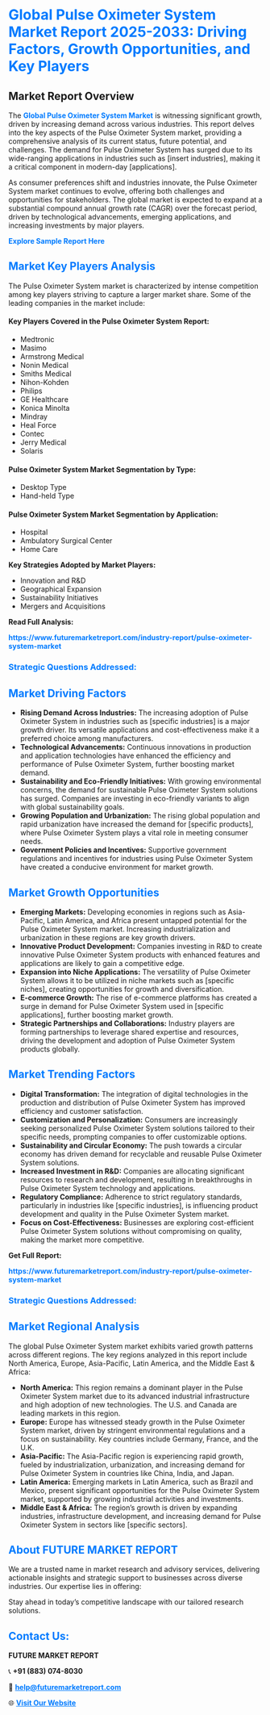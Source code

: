 <h1 style="color: #007BFF;">Global Pulse Oximeter System Market Report 2025-2033: Driving Factors, Growth Opportunities, and Key Players</h1>

<section id="overview">
<h2>Market Report Overview</h2>
<p>The <a href="https://www.futuremarketreport.com/industry-report/pulse-oximeter-system-market" style="color: #007BFF; text-decoration: none;"><strong>Global Pulse Oximeter System Market</strong></a> is witnessing significant growth, driven by increasing demand across various industries. This report delves into the key aspects of the Pulse Oximeter System market, providing a comprehensive analysis of its current status, future potential, and challenges. The demand for Pulse Oximeter System has surged due to its wide-ranging applications in industries such as [insert industries], making it a critical component in modern-day [applications].</p>
<p>As consumer preferences shift and industries innovate, the Pulse Oximeter System market continues to evolve, offering both challenges and opportunities for stakeholders. The global market is expected to expand at a substantial compound annual growth rate (CAGR) over the forecast period, driven by technological advancements, emerging applications, and increasing investments by major players.</p>
</section>

<section id="overview">
<p><a href="https://www.futuremarketreport.com/request-sample/reportId=59339" style="color: #007BFF; text-decoration: none;"><strong>Explore Sample Report Here</strong></a></p>
</section>

<section id="key-players">
<h2 style="color: #007BFF;">Market Key Players Analysis</h2>
<p>The Pulse Oximeter System market is characterized by intense competition among key players striving to capture a larger market share. Some of the leading companies in the market include:</p>
<h4>Key Players Covered in the Pulse Oximeter System Report:</h4>
<ul><li>Medtronic</li><li>Masimo</li><li>Armstrong Medical</li><li>Nonin Medical</li><li>Smiths Medical</li><li>Nihon-Kohden</li><li>Philips</li><li>GE Healthcare</li><li>Konica Minolta</li><li>Mindray</li><li>Heal Force</li><li>Contec</li><li>Jerry Medical</li><li>Solaris</li></ul>
<h4>Pulse Oximeter System Market Segmentation by Type:</h4>
<ul><li>Desktop Type</li><li>Hand-held Type</li></ul>

<h4>Pulse Oximeter System Market Segmentation by Application:</h4>
<ul><li>Hospital</li><li>Ambulatory Surgical Center</li><li>Home Care</li></ul>
<p><strong>Key Strategies Adopted by Market Players:</strong></p>
<ul>
<li>Innovation and R&D</li>
<li>Geographical Expansion</li>
<li>Sustainability Initiatives</li>
<li>Mergers and Acquisitions</li>
</ul>
</section>

<section>
<p><strong>Read Full Analysis: </strong></p><a href="https://www.futuremarketreport.com/industry-report/pulse-oximeter-system-market" style="color: #007BFF; text-decoration: none;"><strong>https://www.futuremarketreport.com/industry-report/pulse-oximeter-system-market</strong></a>
<h3 style="color: #007BFF;">Strategic Questions Addressed:</h3>
</section>

<section id="driving-factors">
<h2 style="color: #007BFF;">Market Driving Factors</h2>
<ul>
<li><strong>Rising Demand Across Industries:</strong> The increasing adoption of Pulse Oximeter System in industries such as [specific industries] is a major growth driver. Its versatile applications and cost-effectiveness make it a preferred choice among manufacturers.</li>
<li><strong>Technological Advancements:</strong> Continuous innovations in production and application technologies have enhanced the efficiency and performance of Pulse Oximeter System, further boosting market demand.</li>
<li><strong>Sustainability and Eco-Friendly Initiatives:</strong> With growing environmental concerns, the demand for sustainable Pulse Oximeter System solutions has surged. Companies are investing in eco-friendly variants to align with global sustainability goals.</li>
<li><strong>Growing Population and Urbanization:</strong> The rising global population and rapid urbanization have increased the demand for [specific products], where Pulse Oximeter System plays a vital role in meeting consumer needs.</li>
<li><strong>Government Policies and Incentives:</strong> Supportive government regulations and incentives for industries using Pulse Oximeter System have created a conducive environment for market growth.</li>
</ul>
</section>

<section id="growth-opportunities">
<h2 style="color: #007BFF;">Market Growth Opportunities</h2>
<ul>
<li><strong>Emerging Markets:</strong> Developing economies in regions such as Asia-Pacific, Latin America, and Africa present untapped potential for the Pulse Oximeter System market. Increasing industrialization and urbanization in these regions are key growth drivers.</li>
<li><strong>Innovative Product Development:</strong> Companies investing in R&D to create innovative Pulse Oximeter System products with enhanced features and applications are likely to gain a competitive edge.</li>
<li><strong>Expansion into Niche Applications:</strong> The versatility of Pulse Oximeter System allows it to be utilized in niche markets such as [specific niches], creating opportunities for growth and diversification.</li>
<li><strong>E-commerce Growth:</strong> The rise of e-commerce platforms has created a surge in demand for Pulse Oximeter System used in [specific applications], further boosting market growth.</li>
<li><strong>Strategic Partnerships and Collaborations:</strong> Industry players are forming partnerships to leverage shared expertise and resources, driving the development and adoption of Pulse Oximeter System products globally.</li>
</ul>
</section>

<section id="trending-factors">
<h2 style="color: #007BFF;">Market Trending Factors</h2>
<ul>
<li><strong>Digital Transformation:</strong> The integration of digital technologies in the production and distribution of Pulse Oximeter System has improved efficiency and customer satisfaction.</li>
<li><strong>Customization and Personalization:</strong> Consumers are increasingly seeking personalized Pulse Oximeter System solutions tailored to their specific needs, prompting companies to offer customizable options.</li>
<li><strong>Sustainability and Circular Economy:</strong> The push towards a circular economy has driven demand for recyclable and reusable Pulse Oximeter System solutions.</li>
<li><strong>Increased Investment in R&D:</strong> Companies are allocating significant resources to research and development, resulting in breakthroughs in Pulse Oximeter System technology and applications.</li>
<li><strong>Regulatory Compliance:</strong> Adherence to strict regulatory standards, particularly in industries like [specific industries], is influencing product development and quality in the Pulse Oximeter System market.</li>
<li><strong>Focus on Cost-Effectiveness:</strong> Businesses are exploring cost-efficient Pulse Oximeter System solutions without compromising on quality, making the market more competitive.</li>
</ul>
</section>

<section>
<p><strong>Get Full Report: </strong></p><a href="https://www.futuremarketreport.com/industry-report/pulse-oximeter-system-market" style="color: #007BFF; text-decoration: none;"><strong>https://www.futuremarketreport.com/industry-report/pulse-oximeter-system-market</strong></a>
<h3 style="color: #007BFF;">Strategic Questions Addressed:</h3>
</section>


<section id="regional-analysis">
<h2 style="color: #007BFF;">Market Regional Analysis</h2>
<p>The global Pulse Oximeter System market exhibits varied growth patterns across different regions. The key regions analyzed in this report include North America, Europe, Asia-Pacific, Latin America, and the Middle East & Africa:</p>
<ul>
<li><strong>North America:</strong> This region remains a dominant player in the Pulse Oximeter System market due to its advanced industrial infrastructure and high adoption of new technologies. The U.S. and Canada are leading markets in this region.</li>
<li><strong>Europe:</strong> Europe has witnessed steady growth in the Pulse Oximeter System market, driven by stringent environmental regulations and a focus on sustainability. Key countries include Germany, France, and the U.K.</li>
<li><strong>Asia-Pacific:</strong> The Asia-Pacific region is experiencing rapid growth, fueled by industrialization, urbanization, and increasing demand for Pulse Oximeter System in countries like China, India, and Japan.</li>
<li><strong>Latin America:</strong> Emerging markets in Latin America, such as Brazil and Mexico, present significant opportunities for the Pulse Oximeter System market, supported by growing industrial activities and investments.</li>
<li><strong>Middle East & Africa:</strong> The region’s growth is driven by expanding industries, infrastructure development, and increasing demand for Pulse Oximeter System in sectors like [specific sectors].</li>
</ul>
</section>

<footer>
<h2 style="color: #007BFF;">About FUTURE MARKET REPORT</h2>
<p>We are a trusted name in market research and advisory services, delivering actionable insights and strategic support to businesses across diverse industries. Our expertise lies in offering:</p>

<p>Stay ahead in today’s competitive landscape with our tailored research solutions.</p>

<h2 style="color: #007BFF;">Contact Us:</h2>
<p><strong>FUTURE MARKET REPORT</strong></p>
<p>📞 <strong>+91 (883) 074-8030</strong></p>
<p>📧 <strong><a href="mailto:help@futuremarketreport.com" style="color: #007BFF;">help@futuremarketreport.com</a></strong></p>
<p>🌐 <strong><a href="https://www.futuremarketreport.com/" style="color: #007BFF;">Visit Our Website</a></strong></p>
</footer>